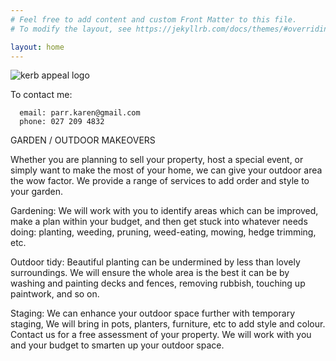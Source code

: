 ```yaml
---
# Feel free to add content and custom Front Matter to this file.
# To modify the layout, see https://jekyllrb.com/docs/themes/#overriding-theme-defaults

layout: home
---
```


 <img src="../img sm/KA.jpg" alt="kerb appeal logo">
 
To contact me:

      email: parr.karen@gmail.com
      phone: 027 209 4832

GARDEN / OUTDOOR MAKEOVERS

Whether you are planning to sell your property, host a special event, or simply want to make the most of your home, we can give your outdoor area the wow factor. We provide a range of services to add order and style to your garden.

Gardening: We will work with you to identify areas which can be improved, make a plan within your budget, and then get stuck into whatever needs doing:  planting, weeding, pruning, weed-eating, mowing, hedge trimming, etc.

Outdoor tidy: Beautiful planting can be undermined by less than lovely surroundings. We will ensure the whole area is the best it can be by washing and painting decks and fences, removing rubbish, touching up paintwork, and so on.

Staging: We can enhance your outdoor space further with temporary staging, We will bring in pots, planters, furniture, etc to add style and colour.
Contact us for a free assessment of your property. We will work with you and your budget to smarten up your outdoor space.
